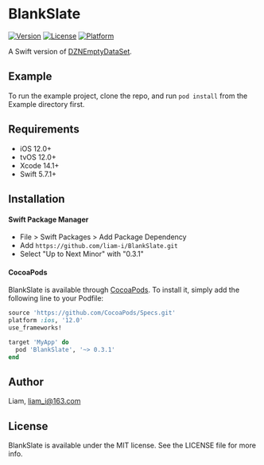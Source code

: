 # BlankSlate

<!-- [![CI Status](https://img.shields.io/travis/Liam/BlankSlate.svg?style=flat)](https://travis-ci.org/Liam/BlankSlate) -->
[![Version](https://img.shields.io/cocoapods/v/BlankSlate.svg?style=flat)](https://cocoapods.org/pods/BlankSlate)
[![License](https://img.shields.io/cocoapods/l/BlankSlate.svg?style=flat)](https://cocoapods.org/pods/BlankSlate)
[![Platform](https://img.shields.io/cocoapods/p/BlankSlate.svg?style=flat)](https://cocoapods.org/pods/BlankSlate)

A Swift version of [DZNEmptyDataSet](https://github.com/dzenbot/DZNEmptyDataSet).

## Example

To run the example project, clone the repo, and run `pod install` from the Example directory first.

## Requirements

* iOS 12.0+ 
* tvOS 12.0+ 
* Xcode 14.1+
* Swift 5.7.1+

## Installation

#### Swift Package Manager

- File > Swift Packages > Add Package Dependency
- Add `https://github.com/liam-i/BlankSlate.git`
- Select "Up to Next Minor" with "0.3.1"

#### CocoaPods

BlankSlate is available through [CocoaPods](https://cocoapods.org). To install it, simply add the following line to your Podfile:

```ruby
source 'https://github.com/CocoaPods/Specs.git'
platform :ios, '12.0'
use_frameworks!

target 'MyApp' do
  pod 'BlankSlate', '~> 0.3.1'
end
```

## Author

Liam, liam_i@163.com

## License

BlankSlate is available under the MIT license. See the LICENSE file for more info.
